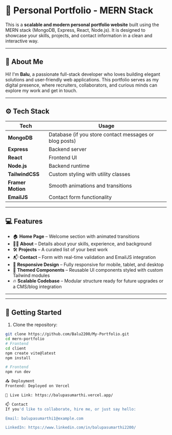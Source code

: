 # 🚀 Personal Portfolio - MERN Stack

This is a **scalable and modern personal portfolio website** built using the MERN stack (MongoDB, Express, React, Node.js). It is designed to showcase your skills, projects, and contact information in a clean and interactive way.

---

## 📌 About Me

Hi! I'm **Balu**, a passionate full-stack developer who loves building elegant solutions and user-friendly web applications. This portfolio serves as my digital presence, where recruiters, collaborators, and curious minds can explore my work and get in touch.

---

## ⚙️ Tech Stack

| Tech        | Usage                                  |
|-------------|----------------------------------------|
| **MongoDB** | Database (if you store contact messages or blog posts) |
| **Express** | Backend server                         |
| **React**   | Frontend UI                            |
| **Node.js** | Backend runtime                        |
| **TailwindCSS** | Custom styling with utility classes |
| **Framer Motion** | Smooth animations and transitions |
| **EmailJS** | Contact form functionality             |

---

## 💻 Features

- 🏠 **Home Page** – Welcome section with animated transitions  
- 🧑‍💼 **About** – Details about your skills, experience, and background  
- 🛠️ **Projects** – A curated list of your best work  
- 📬 **Contact** – Form with real-time validation and EmailJS integration  
- 🌙 **Responsive Design** – Fully responsive for mobile, tablet, and desktop  
- 🎨 **Themed Components** – Reusable UI components styled with custom Tailwind modules  
- 🔥 **Scalable Codebase** – Modular structure ready for future upgrades or a CMS/blog integration  

---


---

## 🚀 Getting Started

1. Clone the repository:

```bash
git clone https://github.com/Balu2200/My-Portfolio.git
cd mern-portfolio
# Frontend
cd client
npm create vite@latest
npm install

# Frontend
npm run dev

📤 Deployment
Frontend: Deployed on Vercel

🔗 Live Link: https://balupasumarthi.vercel.app/

📫 Contact
If you'd like to collaborate, hire me, or just say hello:

Email: balupasumarthi1@example.com

LinkedIn: https://www.linkedin.com/in/balupasumarthi2200/





